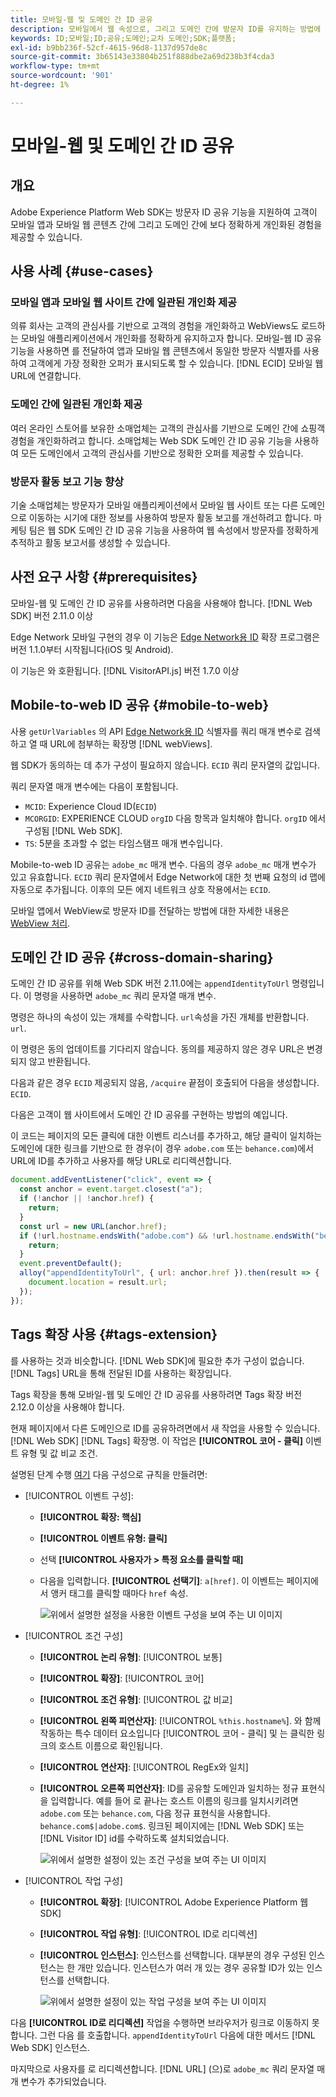 ```yaml
---
title: 모바일-웹 및 도메인 간 ID 공유
description: 모바일에서 웹 속성으로, 그리고 도메인 간에 방문자 ID를 유지하는 방법에 대해 알아봅니다
keywords: ID;모바일;ID;공유;도메인;교차 도메인;SDK;플랫폼;
exl-id: b9bb236f-52cf-4615-96d8-1137d957de8c
source-git-commit: 3b65143e33804b251f888dbe2a69d238b3f4cda3
workflow-type: tm+mt
source-wordcount: '901'
ht-degree: 1%

---
```


# 모바일-웹 및 도메인 간 ID 공유

## 개요

Adobe Experience Platform Web SDK는 방문자 ID 공유 기능을 지원하여 고객이 모바일 앱과 모바일 웹 콘텐츠 간에 그리고 도메인 간에 보다 정확하게 개인화된 경험을 제공할 수 있습니다.

## 사용 사례 {#use-cases}

### 모바일 앱과 모바일 웹 사이트 간에 일관된 개인화 제공

의류 회사는 고객의 관심사를 기반으로 고객의 경험을 개인화하고 WebViews도 로드하는 모바일 애플리케이션에서 개인화를 정확하게 유지하고자 합니다. 모바일-웹 ID 공유 기능을 사용하면 를 전달하여 앱과 모바일 웹 콘텐츠에서 동일한 방문자 식별자를 사용하여 고객에게 가장 정확한 오퍼가 표시되도록 할 수 있습니다. [!DNL ECID] 모바일 웹 URL에 연결합니다.

### 도메인 간에 일관된 개인화 제공

여러 온라인 스토어를 보유한 소매업체는 고객의 관심사를 기반으로 도메인 간에 쇼핑객 경험을 개인화하려고 합니다. 소매업체는 Web SDK 도메인 간 ID 공유 기능을 사용하여 모든 도메인에서 고객의 관심사를 기반으로 정확한 오퍼를 제공할 수 있습니다.

### 방문자 활동 보고 기능 향상

기술 소매업체는 방문자가 모바일 애플리케이션에서 모바일 웹 사이트 또는 다른 도메인으로 이동하는 시기에 대한 정보를 사용하여 방문자 활동 보고를 개선하려고 합니다. 마케팅 팀은 웹 SDK 도메인 간 ID 공유 기능을 사용하여 웹 속성에서 방문자를 정확하게 추적하고 활동 보고서를 생성할 수 있습니다.

## 사전 요구 사항 {#prerequisites}

모바일-웹 및 도메인 간 ID 공유를 사용하려면 다음을 사용해야 합니다. [!DNL Web SDK] 버전 2.11.0 이상

Edge Network 모바일 구현의 경우 이 기능은 [Edge Network용 ID](https://aep-sdks.gitbook.io/docs/foundation-extensions/identity-for-edge-network) 확장 프로그램은 버전 1.1.0부터 시작됩니다(iOS 및 Android).

이 기능은 와 호환됩니다. [!DNL VisitorAPI.js] 버전 1.7.0 이상

## Mobile-to-web ID 공유 {#mobile-to-web}

사용 `getUrlVariables` 의 API [Edge Network용 ID](https://aep-sdks.gitbook.io/docs/foundation-extensions/identity-for-edge-network/api-reference#geturlvariables) 식별자를 쿼리 매개 변수로 검색하고 열 때 URL에 첨부하는 확장명 [!DNL webViews].

웹 SDK가 동의하는 데 추가 구성이 필요하지 않습니다. `ECID` 쿼리 문자열의 값입니다.

쿼리 문자열 매개 변수에는 다음이 포함됩니다.

* `MCID`: Experience Cloud ID(`ECID`)
* `MCORGID`: EXPERIENCE CLOUD `orgID` 다음 항목과 일치해야 합니다. `orgID` 에서 구성됨 [!DNL Web SDK].
* `TS`: 5분을 초과할 수 없는 타임스탬프 매개 변수입니다.


Mobile-to-web ID 공유는 `adobe_mc` 매개 변수. 다음의 경우 `adobe_mc` 매개 변수가 있고 유효합니다. `ECID` 쿼리 문자열에서 Edge Network에 대한 첫 번째 요청의 id 맵에 자동으로 추가됩니다. 이후의 모든 에지 네트워크 상호 작용에서는 `ECID`.

모바일 앱에서 WebView로 방문자 ID를 전달하는 방법에 대한 자세한 내용은 [WebView 처리](https://experienceleague.adobe.com/docs/platform-learn/implement-mobile-sdk/app-implementation/web-views.html#implementation).

## 도메인 간 ID 공유 {#cross-domain-sharing}

도메인 간 ID 공유를 위해 Web SDK 버전 2.11.0에는 `appendIdentityToUrl` 명령입니다. 이 명령을 사용하면 `adobe_mc` 쿼리 문자열 매개 변수.

명령은 하나의 속성이 있는 개체를 수락합니다. `url`속성을 가진 개체를 반환합니다. `url`.

이 명령은 동의 업데이트를 기다리지 않습니다. 동의를 제공하지 않은 경우 URL은 변경되지 않고 반환됩니다.

다음과 같은 경우 `ECID` 제공되지 않음, `/acquire` 끝점이 호출되어 다음을 생성합니다. `ECID`.

다음은 고객이 웹 사이트에서 도메인 간 ID 공유를 구현하는 방법의 예입니다.

이 코드는 페이지의 모든 클릭에 대한 이벤트 리스너를 추가하고, 해당 클릭이 일치하는 도메인에 대한 링크를 기반으로 한 경우(이 경우 `adobe.com` 또는 `behance.com`)에서 URL에 ID를 추가하고 사용자를 해당 URL로 리디렉션합니다.

```js
document.addEventListener("click", event => {
  const anchor = event.target.closest("a");
  if (!anchor || !anchor.href) {
    return;
  }
  const url = new URL(anchor.href);
  if (!url.hostname.endsWith("adobe.com") && !url.hostname.endsWith("behance.com")) {
    return;
  }
  event.preventDefault();
  alloy("appendIdentityToUrl", { url: anchor.href }).then(result => {
    document.location = result.url;
  });
});
```

## Tags 확장 사용 {#tags-extension}

를 사용하는 것과 비슷합니다. [!DNL Web SDK]에 필요한 추가 구성이 없습니다. [!DNL Tags] URL을 통해 전달된 ID를 사용하는 확장입니다.

Tags 확장을 통해 모바일-웹 및 도메인 간 ID 공유를 사용하려면 Tags 확장 버전 2.12.0 이상을 사용해야 합니다.

현재 페이지에서 다른 도메인으로 ID를 공유하려면에서 새 작업을 사용할 수 있습니다. [!DNL Web SDK] [!DNL Tags] 확장명. 이 작업은 **[!UICONTROL 코어 - 클릭]** 이벤트 유형 및 값 비교 조건.

설명된 단계 수행 [여기](../../tags/ui/managing-resources/rules.md) 다음 구성으로 규칙을 만들려면:

* [!UICONTROL 이벤트 구성]:
   * **[!UICONTROL 확장: 핵심]**
   * **[!UICONTROL 이벤트 유형: 클릭]**
   * 선택 **[!UICONTROL 사용자가 > 특정 요소를 클릭할 때]**
   * 다음을 입력합니다. **[!UICONTROL 선택기]**: `a[href]`. 이 이벤트는 페이지에서 앵커 태그를 클릭할 때마다 `href` 속성.

      ![위에서 설명한 설정을 사용한 이벤트 구성을 보여 주는 UI 이미지](assets/id-sharing-event-configuration.png)

* [!UICONTROL 조건 구성]
   * **[!UICONTROL 논리 유형]**: [!UICONTROL 보통]
   * **[!UICONTROL 확장]**: [!UICONTROL 코어]
   * **[!UICONTROL 조건 유형]**: [!UICONTROL 값 비교]
   * **[!UICONTROL 왼쪽 피연산자]**: [!UICONTROL `%this.hostname%`]. 와 함께 작동하는 특수 데이터 요소입니다 [!UICONTROL 코어 - 클릭] 및 는 클릭한 링크의 호스트 이름으로 확인됩니다.
   * **[!UICONTROL 연산자]**: [!UICONTROL RegEx와 일치]
   * **[!UICONTROL 오른쪽 피연산자]**: ID를 공유할 도메인과 일치하는 정규 표현식을 입력합니다. 예를 들어 로 끝나는 호스트 이름의 링크를 일치시키려면 `adobe.com` 또는 `behance.com`, 다음 정규 표현식을 사용합니다. `behance.com$|adobe.com$`. 링크된 페이지에는 [!DNL Web SDK] 또는 [!DNL Visitor ID] id를 수락하도록 설치되었습니다.

      ![위에서 설명한 설정이 있는 조건 구성을 보여 주는 UI 이미지](assets/id-sharing-condition-configuration.png)

* [!UICONTROL 작업 구성]
   * **[!UICONTROL 확장]**: [!UICONTROL Adobe Experience Platform 웹 SDK]
   * **[!UICONTROL 작업 유형]**: [!UICONTROL ID로 리디렉션]
   * **[!UICONTROL 인스턴스]**: 인스턴스를 선택합니다. 대부분의 경우 구성된 인스턴스는 한 개만 있습니다. 인스턴스가 여러 개 있는 경우 공유할 ID가 있는 인스턴스를 선택합니다.

      ![위에서 설명한 설정이 있는 작업 구성을 보여 주는 UI 이미지](assets/id-sharing-action-configuration.png)

다음 **[!UICONTROL ID로 리디렉션]** 작업을 수행하면 브라우저가 링크로 이동하지 못합니다. 그런 다음 를 호출합니다. `appendIdentityToUrl` 다음에 대한 메서드 [!DNL Web SDK] 인스턴스.

마지막으로 사용자를 로 리디렉션합니다. [!DNL URL] (으)로 `adobe_mc` 쿼리 문자열 매개 변수가 추가되었습니다.
